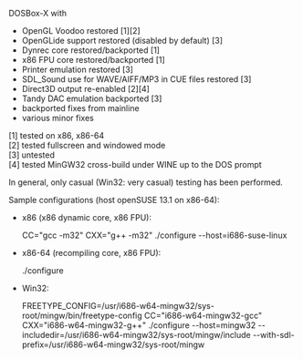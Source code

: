 DOSBox-X with

- OpenGL Voodoo restored [1][2]
- OpenGLide support restored (disabled by default) [3]
- Dynrec core restored/backported [1]
- x86 FPU core restored/backported [1]
- Printer emulation restored [3]
- SDL_Sound use for WAVE/AIFF/MP3 in CUE files restored [3]
- Direct3D output re-enabled [2][4]
- Tandy DAC emulation backported [3]
- backported fixes from mainline
- various minor fixes

[1] tested on x86, x86-64<br/>
[2] tested fullscreen and windowed mode<br/>
[3] untested<br/>
[4] tested MinGW32 cross-build under WINE up to the DOS prompt<br/>

In general, only casual (Win32: very casual) testing has been performed.


Sample configurations (host openSUSE 13.1 on x86-64):

- x86 (x86 dynamic core, x86 FPU):

  CC="gcc -m32" CXX="g++ -m32" ./configure --host=i686-suse-linux

- x86-64 (recompiling core, x86 FPU):

  ./configure

- Win32:

  FREETYPE_CONFIG=/usr/i686-w64-mingw32/sys-root/mingw/bin/freetype-config CC="i686-w64-mingw32-gcc" CXX="i686-w64-mingw32-g++" ./configure --host=mingw32 --includedir=/usr/i686-w64-mingw32/sys-root/mingw/include --with-sdl-prefix=/usr/i686-w64-mingw32/sys-root/mingw
